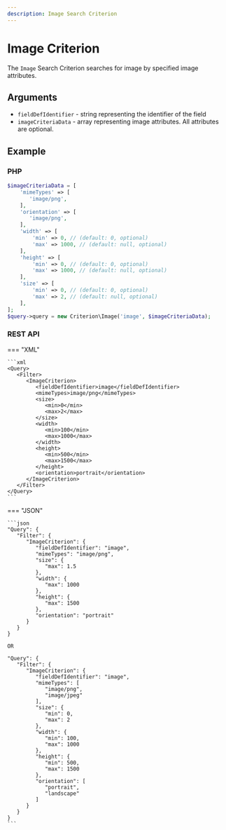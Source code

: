 ```yaml
---
description: Image Search Criterion
---
```


# Image Criterion

The `Image` Search Criterion searches for image by specified image attributes.

## Arguments

- `fieldDefIdentifier` - string representing the identifier of the field
- `imageCriteriaData` - array representing image attributes. All attributes are optional.

## Example

### PHP

``` php
$imageCriteriaData = [
    'mimeTypes' => [
       'image/png',
    ],
    'orientation' => [
       'image/png',
    ],
    'width' => [
        'min' => 0, // (default: 0, optional)
        'max' => 1000, // (default: null, optional)
    ],
    'height' => [
        'min' => 0, // (default: 0, optional)
        'max' => 1000, // (default: null, optional)
    ],
    'size' => [
        'min' => 0, // (default: 0, optional)
        'max' => 2, // (default: null, optional)
    ],
];
$query->query = new Criterion\Image('image', $imageCriteriaData);
```

### REST API

=== "XML"

    ```xml
    <Query>
       <Filter>
          <ImageCriterion>
             <fieldDefIdentifier>image</fieldDefIdentifier>
             <mimeTypes>image/png</mimeTypes>
             <size>
                <min>0</min>
                <max>2</max>
             </size>
             <width>
                <min>100</min>
                <max>1000</max>
             </width>
             <height>
                <min>500</min>
                <max>1500</max>
             </height>
             <orientation>portrait</orientation>
          </ImageCriterion>
       </Filter>
    </Query>
    ```

=== "JSON"

    ```json
    "Query": {
       "Filter": {
          "ImageCriterion": {
             "fieldDefIdentifier": "image",
             "mimeTypes": "image/png",
             "size": {
                "max": 1.5
             },
             "width": {
                "max": 1000
             },
             "height": {
                "max": 1500
             },
             "orientation": "portrait"
          }
       }
    }

    OR

    "Query": {
       "Filter": {
          "ImageCriterion": {
             "fieldDefIdentifier": "image",
             "mimeTypes": [
                "image/png",
                "image/jpeg"
             ],
             "size": {
                "min": 0,
                "max": 2
             },
             "width": {
                "min": 100,
                "max": 1000
             },
             "height": {
                "min": 500,
                "max": 1500
             },
             "orientation": [
                "portrait",
                "landscape"
             ]
          }
       }
    }
    ```